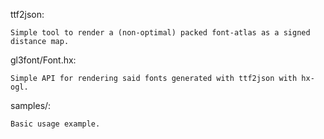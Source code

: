 ttf2json:

    Simple tool to render a (non-optimal) packed font-atlas as a signed distance map.

gl3font/Font.hx:

    Simple API for rendering said fonts generated with ttf2json with hx-ogl.

samples/:

    Basic usage example.

